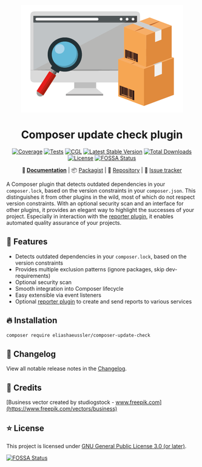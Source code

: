 <div align="center">

![Logo](docs/assets/img/logo.png)

# Composer update check plugin

[![Coverage](https://sonarcloud.io/api/project_badges/measure?project=eliashaeussler_composer-update-check&metric=coverage)](https://sonarcloud.io/dashboard?id=eliashaeussler_composer-update-check)
[![Tests](https://github.com/eliashaeussler/composer-update-check/actions/workflows/tests.yaml/badge.svg)](https://github.com/eliashaeussler/composer-update-check/actions/workflows/tests.yaml)
[![CGL](https://github.com/eliashaeussler/composer-update-check/actions/workflows/cgl.yaml/badge.svg)](https://github.com/eliashaeussler/composer-update-check/actions/workflows/cgl.yaml)
[![Latest Stable Version](http://poser.pugx.org/eliashaeussler/composer-update-check/v)](https://packagist.org/packages/eliashaeussler/composer-update-check)
[![Total Downloads](http://poser.pugx.org/eliashaeussler/composer-update-check/downloads)](https://packagist.org/packages/eliashaeussler/composer-update-check)
[![License](http://poser.pugx.org/eliashaeussler/composer-update-check/license)](LICENSE.md)
[![FOSSA Status](https://app.fossa.com/api/projects/git%2Bgithub.com%2Feliashaeussler%2Fcomposer-update-check.svg?type=shield)](https://app.fossa.com/projects/git%2Bgithub.com%2Feliashaeussler%2Fcomposer-update-check?ref=badge_shield)

**:orange_book:&nbsp;[Documentation](https://docs.elias-haeussler.de/composer-update-check/)** |
:package:&nbsp;[Packagist](https://packagist.org/packages/eliashaeussler/composer-update-check) |
:floppy_disk:&nbsp;[Repository](https://github.com/eliashaeussler/composer-update-check) |
:bug:&nbsp;[Issue tracker](https://github.com/eliashaeussler/composer-update-check/issues)

</div>

A Composer plugin that detects outdated dependencies in your `composer.lock`, based on the
version constraints in your `composer.json`. This distinguishes it from other plugins in the
wild, most of which do not respect version constraints. With an optional security scan and
an interface for other plugins, it provides an elegant way to highlight the successes of
your project. Especially in interaction with the
[reporter plugin](https://github.com/eliashaeussler/composer-update-reporter), it enables
automated quality assurance of your projects.

## :rocket: Features

* Detects outdated dependencies in your `composer.lock`, based on the version constraints
* Provides multiple exclusion patterns (ignore packages, skip dev-requirements)
* Optional security scan
* Smooth integration into Composer lifecycle
* Easy extensible via event listeners
* Optional [reporter plugin](https://github.com/eliashaeussler/composer-update-reporter)
  to create and send reports to various services

## :fire: Installation

```bash
composer require eliashaeussler/composer-update-check
```

## :ship: Changelog

View all notable release notes in the [Changelog](CHANGELOG.md).

## :gem: Credits

[Business vector created by studiogstock - www.freepik.com](https://www.freepik.com/vectors/business)

## :star: License

This project is licensed under [GNU General Public License 3.0 (or later)](LICENSE.md).


[![FOSSA Status](https://app.fossa.com/api/projects/git%2Bgithub.com%2Feliashaeussler%2Fcomposer-update-check.svg?type=large)](https://app.fossa.com/projects/git%2Bgithub.com%2Feliashaeussler%2Fcomposer-update-check?ref=badge_large)